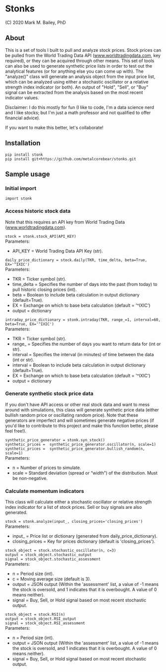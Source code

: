 # Stonks

(C) 2020 Mark M. Bailey, PhD

## About

This is a set of tools I built to pull and analyze stock prices.  Stock prices can be pulled from the World Trading Data API (www.worldtradingdata.com, key required), or they can be acquired through other means.  This set of tools can also be used to generate synthetic price lists in order to test out the analytical features (or for anything else you can come up with).  The "analyze()" class will generate an analysis object from the input price list, which can be analyzed using either a stochastic oscillator or a relative strength index indicator (or both).  An output of "Hold", "Sell", or "Buy" signal can be extracted from the analysis based on the most recent indicator values.<br />

Disclaimer: I do this mostly for fun (I like to code, I'm a data science nerd and I like stocks; but I'm just a math professor and not qualified to offer financial advice).<br />

If you want to make this better, let's collaborate!

## Installation

`pip install stonk`<br />
`pip install git+https://github.com/metalcorebear/stonks.git`

## Sample usage

### Initial import

`import stonk`

### Access historic stock data

Note that this requires an API key from World Trading Data (www.worldtradingdata.com).<br />

`stock = stonk.stock_API(API_KEY)`<br />
Parameters:<br />
* API_KEY = World Trading Data API Key (str).

`daily_price_dictionary = stock.daily(TKR, time_delta, beta=True, EX='^IXIC')`<br />
Parameters:<br />
* TKR = Ticker symbol (str).
* time_delta = Specifies the number of days into the past (from today) to pull historic closing prices (int).
* beta = Boolean to include beta calculation in output dictionary (default=True).
* EX = Exchange on which to base beta calculation (default = '^IXIC')
* output = dictionary

`intraday_price_dictionary = stonk.intraday(TKR, range_=1, interval=60, beta=True, EX='^IXIC')`<br />
Parameters:<br />
* TKR = Ticker symbol (str).
* range_ = Specifies the number of days you want to return data for (int or str).
* interval = Specifies the interval (in minutes) of time between the data (int or str).
* interval = Boolean to include beta calculation in output dictionary (default=True).
* EX = Exchange on which to base beta calculation (default = '^IXIC')
* output = dictionary

### Generate synthetic stock price data

If you don't have API access or other real stock data and want to mess around with simulations, this class will generate synthetic price data (either bullish random price or oscillating random price).  Note that these generators are imperfect and will sometimes generate negative prices (if you'd like to contribute to this project and make this function better, please feel free!).<br />

`synthetic_price_generator = stonk.syn_stock()`<br />
`synthetic_prices =  synthetic_price_generator.oscillator(n, scale=1)`<br />
`synthetic_prices =  synthetic_price_generator.bullish_random(n, scale=1)`<br />
Parameters:<br />
* n = Number of prices to simulate.
* scale = Standard deviation (spread or “width”) of the distribution. Must be non-negative.

### Calculate momentum indicators

This class will calculate either a stochastic oscillator or relative strength index indicator for a list of stock prices.  Sell or buy signals are also generated.<br />

`stock = stonk.analyze(input_, closing_prices='closing_prices')`<br />
Parameters:<br />
* input_ = Price list or dictionary (generated from daily_price_dictionary).
* closing_prices = Key for prices dictionary (default is 'closing_prices').

`stock_object = stock.stochastic_oscillator(n, c=3)`<br />
`output = stock_object.stochastic_output`<br />
`signal = stock_object.stochastic_assessment`<br />
Parameters:<br />
* n = Period size (int).
* c = Moving average size (default is 3).
* output = JSON output (Within the 'assessment' list, a value of -1 means the stock is oversold, and 1 indicates that it is overbought.  A value of 0 means neither).
* signal = Buy, Sell, or Hold signal based on most recent stochastic output.

`stock_object = stock.RSI(n)`<br />
`output = stock_object.RSI_output`<br />
`signal = stock_object.RSI_assessment`<br />
Parameters:<br />
* n = Period size (int).
* output = JSON output (Within the 'assessment' list, a value of -1 means the stock is oversold, and 1 indicates that it is overbought.  A value of 0 means neither).
* signal = Buy, Sell, or Hold signal based on most recent stochastic output.